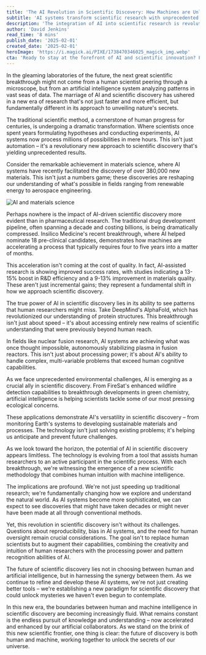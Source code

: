 ```yaml
---
title: 'The AI Revolution in Scientific Discovery: How Machines are Unlocking the Secrets of Tomorrow'
subtitle: 'AI systems transform scientific research with unprecedented breakthroughs'
description: 'The integration of AI into scientific research is revolutionizing discovery across fields from drug development to materials science. With AI systems processing millions of possibilities in hours and uncovering patterns beyond human perception, we're witnessing unprecedented breakthroughs that are reshaping our approach to scientific exploration.'
author: 'David Jenkins'
read_time: '8 mins'
publish_date: '2025-02-01'
created_date: '2025-02-01'
heroImage: 'https://i.magick.ai/PIXE/1738470346025_magick_img.webp'
cta: 'Ready to stay at the forefront of AI and scientific innovation? Follow us on LinkedIn for daily updates on groundbreaking discoveries and insights into the future of research.'
---
```


In the gleaming laboratories of the future, the next great scientific breakthrough might not come from a human scientist peering through a microscope, but from an artificial intelligence system analyzing patterns in vast seas of data. The marriage of AI and scientific discovery has ushered in a new era of research that's not just faster and more efficient, but fundamentally different in its approach to unveiling nature's secrets.

The traditional scientific method, a cornerstone of human progress for centuries, is undergoing a dramatic transformation. Where scientists once spent years formulating hypotheses and conducting experiments, AI systems now process millions of possibilities in mere hours. This isn't just automation – it's a revolutionary new approach to scientific discovery that's yielding unprecedented results.

Consider the remarkable achievement in materials science, where AI systems have recently facilitated the discovery of over 380,000 new materials. This isn't just a numbers game; these discoveries are reshaping our understanding of what's possible in fields ranging from renewable energy to aerospace engineering.

![AI and materials science](https://images.magick.ai/science-lab-ai-future.jpg)

Perhaps nowhere is the impact of AI-driven scientific discovery more evident than in pharmaceutical research. The traditional drug development pipeline, often spanning a decade and costing billions, is being dramatically compressed. Insilico Medicine's recent breakthrough, where AI helped nominate 18 pre-clinical candidates, demonstrates how machines are accelerating a process that typically requires four to five years into a matter of months.

This acceleration isn't coming at the cost of quality. In fact, AI-assisted research is showing improved success rates, with studies indicating a 13-15% boost in R&D efficiency and a 9-13% improvement in materials quality. These aren't just incremental gains; they represent a fundamental shift in how we approach scientific discovery.

The true power of AI in scientific discovery lies in its ability to see patterns that human researchers might miss. Take DeepMind's AlphaFold, which has revolutionized our understanding of protein structures. This breakthrough isn't just about speed – it's about accessing entirely new realms of scientific understanding that were previously beyond human reach.

In fields like nuclear fusion research, AI systems are achieving what was once thought impossible, autonomously stabilizing plasma in fusion reactors. This isn't just about processing power; it's about AI's ability to handle complex, multi-variable problems that exceed human cognitive capabilities.

As we face unprecedented environmental challenges, AI is emerging as a crucial ally in scientific discovery. From FireSat's enhanced wildfire detection capabilities to breakthrough developments in green chemistry, artificial intelligence is helping scientists tackle some of our most pressing ecological concerns.

These applications demonstrate AI's versatility in scientific discovery – from monitoring Earth's systems to developing sustainable materials and processes. The technology isn't just solving existing problems; it's helping us anticipate and prevent future challenges.

As we look toward the horizon, the potential of AI in scientific discovery appears limitless. The technology is evolving from a tool that assists human researchers to an active participant in the scientific process. With each breakthrough, we're witnessing the emergence of a new scientific methodology that combines human intuition with machine intelligence.

The implications are profound. We're not just speeding up traditional research; we're fundamentally changing how we explore and understand the natural world. As AI systems become more sophisticated, we can expect to see discoveries that might have taken decades or might never have been made at all through conventional methods.

Yet, this revolution in scientific discovery isn't without its challenges. Questions about reproducibility, bias in AI systems, and the need for human oversight remain crucial considerations. The goal isn't to replace human scientists but to augment their capabilities, combining the creativity and intuition of human researchers with the processing power and pattern recognition abilities of AI.

The future of scientific discovery lies not in choosing between human and artificial intelligence, but in harnessing the synergy between them. As we continue to refine and develop these AI systems, we're not just creating better tools – we're establishing a new paradigm for scientific discovery that could unlock mysteries we haven't even begun to contemplate.

In this new era, the boundaries between human and machine intelligence in scientific discovery are becoming increasingly fluid. What remains constant is the endless pursuit of knowledge and understanding – now accelerated and enhanced by our artificial collaborators. As we stand on the brink of this new scientific frontier, one thing is clear: the future of discovery is both human and machine, working together to unlock the secrets of our universe.